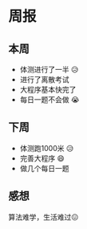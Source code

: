 # 周报
## 本周
* 体测进行了一半 :disappointed_relieved:
* 进行了离散考试
* 大程序基本快完了
* 每日一题不会做 :sob:
## 下周
* 体测跑1000米 :disappointed_relieved:
* 完善大程序 :smile:
* 做几个每日一题
## 感想
算法难学，生活难过:confounded:
